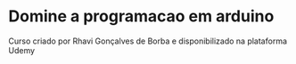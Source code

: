 # Domine a programacao em arduino
 Curso criado por Rhavi Gonçalves de Borba e disponibilizado na plataforma Udemy
